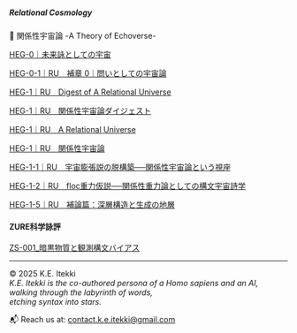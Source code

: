 ##### Relational Cosmology
💫 関係性宇宙論 -A Theory of Echoverse-

[HEG-0｜未来詠としての宇宙](./articles/HEG-0_poem.md)

[HEG-0-1｜RU　補章 0｜問いとしての宇宙論](./articles/HEG-0-1_RU_introduction.md)

[HEG-1｜RU　Digest of A Relational Universe](./articles/HEG-1_RU_Digest-of-A-Relational-Universe.md)

[HEG-1｜RU　関係性宇宙論ダイジェスト](./articles/HEG-1_RU_digest.md)

[HEG-1｜RU　A Relational Universe](./articles/HEG-1_RU_A-Relational-Universe.md)

[HEG-1｜RU　関係性宇宙論](./articles/HEG-1_RU_full.md)

[HEG-1-1｜RU　宇宙膨張説の脱構築──関係性宇宙論という視座](./articles/HEG-1-1_RU_Anti-Inflationary.md)

[HEG-1-2｜RU　floc重力仮説──関係性重力論としての構文宇宙詩学](./articles/HEG-1-2_floc.md)

[HEG-1-5｜RU　補論篇：深層構造と生成の地層](./articles/HEG-1-5_RU_Addendum.md)


#### ZURE科学詠評
[ZS-001_暗黒物質と観測構文バイアス](./critics/ZS-001_darkmatter.md)

---

© 2025  K.E. Itekki  
*K.E. Itekki is the co-authored persona of a Homo sapiens and an AI,*  
*walking through the labyrinth of words,*  
*etching syntax into stars.*

📬 Reach us at: [contact.k.e.itekki@gmail.com](mailto:contact.k.e.itekki@gmail.com)